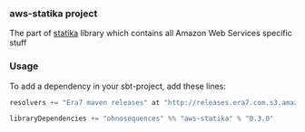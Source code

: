 ### aws-statika project

The part of [statika](https://github.com/ohnosequences/statika) library which contains all Amazon Web Services specific stuff

### Usage

To add a dependency in your sbt-project, add these lines:

```scala
resolvers += "Era7 maven releases" at "http://releases.era7.com.s3.amazonaws.com"

libraryDependencies += "ohnosequences" %% "aws-statika" % "0.3.0"
```
